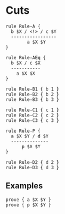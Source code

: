 # Cuts

    rule Rule-A {
      b $X / <!> / c $Y
      -----------------
            a $X $Y
    }

    rule Rule-AEq {
      b $X / c $X
      -----------
        a $X $X
    }

    rule Rule-B1 { b 1 }
    rule Rule-B2 { b 2 }
    rule Rule-B3 { b 3 }

    rule Rule-C1 { c 1 }
    rule Rule-C2 { c 2 }
    rule Rule-C3 { c 3 }

    rule Rule-P {
      a $X $Y / d $Y
      --------------
          p $X $Y
    }

    rule Rule-D2 { d 2 }
    rule Rule-D3 { d 3 }


## Examples

    prove { a $X $Y }
    prove { p $X $Y }
